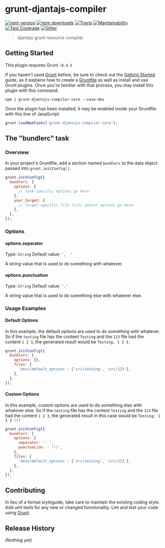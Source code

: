 # grunt-djantajs-compiler

[![npm version](https://img.shields.io/npm/v/djantajs-runtime?style=flat-square)](https://www.npmjs.com/package/djantajs-runtime)
[![npm downloads](https://img.shields.io/npm/dm/djantajs-runtime.svg?style=flat-square)](https://www.npmjs.com/package/djantajs-runtime)
[![Travis](https://img.shields.io/travis/djanta/djantajs-runtime/master.svg?style=flat-square&label=unix)](https://travis-ci.org/djanta/djantajs-runtime)
[![Maintainability](https://api.codeclimate.com/v1/badges/e993001806df976e7459/maintainability)](https://codeclimate.com/github/djanta/grunt-djantajs-compiler/maintainability)
[![Test Coverage](https://api.codeclimate.com/v1/badges/e993001806df976e7459/test_coverage)](https://codeclimate.com/github/djanta/grunt-djantajs-compiler/test_coverage)
[![Gitter](https://img.shields.io/gitter/room/nwjs/nw.js.svg?style=flat-square)](https://gitter.im/djantaio/djantajs?utm_source=badge&utm_medium=badge&utm_campaign=pr-badge&utm_content=badge)

> djantajs grunt resource compiler

## Getting Started
This plugin requires Grunt `~0.4.5`

If you haven't used [Grunt](http://gruntjs.com/) before, be sure to check out the [Getting Started](http://gruntjs.com/getting-started) guide, as it explains how to create a [Gruntfile](http://gruntjs.com/sample-gruntfile) as well as install and use Grunt plugins. Once you're familiar with that process, you may install this plugin with this command:

```shell
npm i grunt-djantajs-compiler-core --save-dev
```

Once the plugin has been installed, it may be enabled inside your Gruntfile with this line of JavaScript:

```js
grunt.loadNpmTasks('grunt-djantajs-compiler-core');
```

## The "bundlerc" task

### Overview
In your project's Gruntfile, add a section named `bundlerc` to the data object passed into `grunt.initConfig()`.

```js
grunt.initConfig({
  bundlerc: {
    options: {
      // Task-specific options go here.
    },
    your_target: {
      // Target-specific file lists and/or options go here.
    },
  },
});
```

### Options

#### options.separator
Type: `String`
Default value: `',  '`

A string value that is used to do something with whatever.

#### options.punctuation
Type: `String`
Default value: `'.'`

A string value that is used to do something else with whatever else.

### Usage Examples

#### Default Options
In this example, the default options are used to do something with whatever. So if the `testing` file has the content `Testing` and the `123` file had the content `1 2 3`, the generated result would be `Testing, 1 2 3.`

```js
grunt.initConfig({
  bundlerc: {
    options: {},
    files: {
      'dest/default_options': ['src/testing', 'src/123'],
    },
  },
});
```

#### Custom Options
In this example, custom options are used to do something else with whatever else. So if the `testing` file has the content `Testing` and the `123` file had the content `1 2 3`, the generated result in this case would be `Testing: 1 2 3 !!!`

```js
grunt.initConfig({
  bundlerc: {
    options: {
      separator: ': ',
      punctuation: ' !!!',
    },
    files: {
      'dest/default_options': ['src/testing', 'src/123'],
    },
  },
});
```

## Contributing
In lieu of a formal styleguide, take care to maintain the existing coding style. Add unit tests for any new or changed functionality. Lint and test your code using [Grunt](http://gruntjs.com/).

## Release History
_(Nothing yet)_
